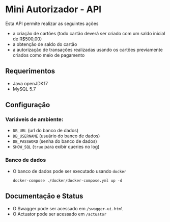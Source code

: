 # Mini Autorizador - API

Esta API permite realizar as seguintes ações

* a criação de cartões (todo cartão deverá ser criado com um saldo inicial de R$500,00)
* a obtenção de saldo do cartão
* a autorização de transações realizadas usando os cartões previamente criados como meio de pagamento

## Requerimentos

* Java openJDK17
* MySQL 5.7

## Configuração

### Variáveis de ambiente:

  * `DB_URL` (url do banco de dados)
  * `DB_USERNAME` (usuário do banco de dados)
  * `DB_PASSWORD` (senha do banco de dados)
  * `SHOW_SQL` (`true` para exibir queries no log)


### Banco de dados

  * O banco de dados pode ser executado usando `docker`
    ```shell
    docker-compose ./docker/docker-compose.yml up -d
    ```
## Documentação e Status

  * O Swagger pode ser acessado em `/swagger-ui.html`
  * O Actuator pode ser acessado em `/actuator` 
